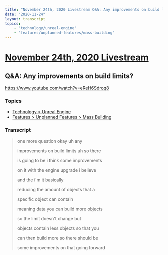 ```yaml
---
title: "November 24th, 2020 Livestream Q&A: Any improvements on build limits?"
date: "2020-11-24"
layout: transcript
topics:
    - "technology/unreal-engine"
    - "features/unplanned-features/mass-building"
---
```

# [November 24th, 2020 Livestream](../2020-11-24.md)
## Q&A: Any improvements on build limits?
https://www.youtube.com/watch?v=eReH6Sdroq8

### Topics
* [Technology > Unreal Engine](../topics/technology/unreal-engine.md)
* [Features > Unplanned Features > Mass Building](../topics/features/unplanned-features/mass-building.md)

### Transcript

> one more question okay uh any
> 
> improvements on build limits uh so there
> 
> is going to be i think some improvements
> 
> on it with the engine upgrade i believe
> 
> and the i'm it basically
> 
> reducing the amount of objects that a
> 
> specific object can contain
> 
> meaning data you can build more objects
> 
> so the limit doesn't change but
> 
> objects contain less objects so that you
> 
> can then build more so there should be
> 
> some improvements on that going forward
> 
